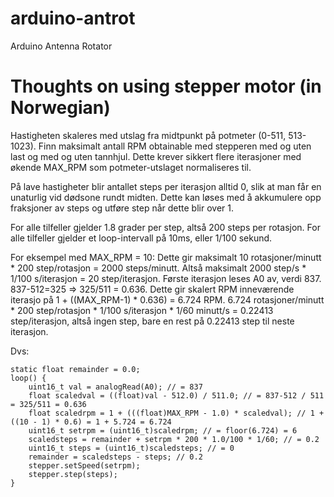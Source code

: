 # arduino-antrot
Arduino Antenna Rotator


# Thoughts on using stepper motor (in Norwegian)
Hastigheten skaleres med utslag fra midtpunkt på potmeter (0-511, 513-1023).
Finn maksimalt antall RPM obtainable med stepperen med og uten last og med og uten tannhjul.
Dette krever sikkert flere iterasjoner med økende MAX_RPM som potmeter-utslaget normaliseres til.

På lave hastigheter blir antallet steps per iterasjon alltid 0, slik at man får en unaturlig vid dødsone rundt midten. Dette kan løses med å akkumulere opp fraksjoner av steps og utføre step når dette blir over 1.

For alle tilfeller gjelder 1.8 grader per step, altså 200 steps per rotasjon.
For alle tilfeller gjelder et loop-intervall på 10ms, eller 1/100 sekund.

For eksempel med MAX_RPM = 10:
Dette gir maksimalt 10 rotasjoner/minutt * 200 step/rotasjon = 2000 steps/minutt.
Altså maksimalt 2000 step/s * 1/100 s/iterasjon  = 20 step/iterasjon.
Første iterasjon leses A0 av, verdi 837. 837-512=325 => 325/511 = 0.636.
Dette gir skalert RPM inneværende iterasjo på 1 + ((MAX_RPM-1) * 0.636) = 6.724 RPM.
6.724 rotasjoner/minutt * 200 step/rotasjon * 1/100 s/iterasjon * 1/60 minutt/s
= 0.22413 step/iterasjon, altså ingen step, bare en rest på 0.22413 step til neste iterasjon.

Dvs:
```
static float remainder = 0.0;
loop() {
    uint16_t val = analogRead(A0); // = 837
    float scaledval = ((float)val - 512.0) / 511.0; // = 837-512 / 511 = 325/511 = 0.636
    float scaledrpm = 1 + (((float)MAX_RPM - 1.0) * scaledval); // 1 + ((10 - 1) * 0.6) = 1 + 5.724 = 6.724
    uint16_t setrpm = (uint16_t)scaledrpm; // = floor(6.724) = 6
    scaledsteps = remainder + setrpm * 200 * 1.0/100 * 1/60; // = 0.2
    uint16_t steps = (uint16_t)scaledsteps; // = 0
    remainder = scaledsteps - steps; // 0.2
    stepper.setSpeed(setrpm);
    stepper.step(steps);
}
```